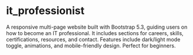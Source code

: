 # it_professionist
A responsive multi-page website built with Bootstrap 5.3, guiding users on how to become an IT professional. It includes sections for careers, skills, certifications, resources, and contact. Features include dark/light mode toggle, animations, and mobile-friendly design. Perfect for beginners. 
